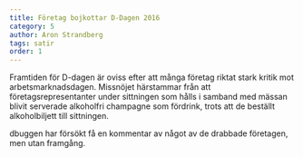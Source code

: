 ```yaml
---
title: Företag bojkottar D-Dagen 2016
category: 5
author: Aron Strandberg
tags: satir
order: 1
---
```


Framtiden för D-dagen är oviss efter att många företag riktat stark kritik mot arbetsmarknadsdagen. Missnöjet härstammar från att företagsrepresentanter under sittningen som hålls i samband med mässan blivit serverade alkoholfri champagne som fördrink, trots att de beställt alkoholbiljett till sittningen. 

dbuggen har försökt få en kommentar av något av de drabbade företagen, men utan framgång.
